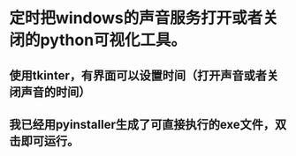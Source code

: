 # 定时把windows的声音服务打开或者关闭的python可视化工具。
## 使用tkinter，有界面可以设置时间（打开声音或者关闭声音的时间）
## 我已经用pyinstaller生成了可直接执行的exe文件，双击即可运行。